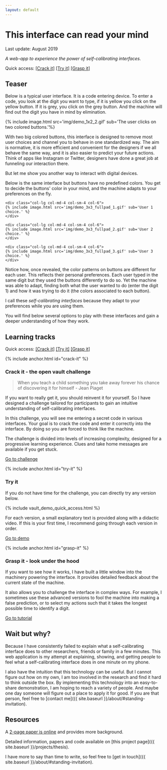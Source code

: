 ```yaml
---
layout: default
---
```


# This interface can read your mind

Last update: August 2019

*A web-app to experience the power of self-calibrating interfaces.*

Quick access: [[Crack it]](#crack-it) [[Try it]](#try-it) [[Grasp it]](#grasp-it)

## Teaser

Below is a typical user interface. It is a code entering device. To enter a code, you look at the digit you want to type, if it is yellow you click on the yellow button. If it is grey, you click on the grey button. And the machine will find out the digit you have in mind by elimination.

<div class="container">
  <div class="row align-items-center justify-content-center">
    <div class="col-lg-4 col-md-6 col-sm-8 col-12">
      {% include image.html src='img/demo_1x2_2.gif' sub='The user clicks on two colored buttons.'%}
    </div>
  </div>
</div>

With two big colored buttons, this interface is designed to remove most user choices and channel you to behave in one standardized way. The aim is normative, it is more efficient and convenient for the designers if we all behave the same way, and it is also easier to predict your future actions. Think of apps like Instagram or Twitter, designers have done a great job at funneling our interaction there.

But let me show you another way to interact with digital devices.

Below is the same interface but buttons have no predefined colors. You get to decide the buttons' color in your mind, and the machine adapts to your preferences on the fly.

<div class="container">
  <div class="row align-items-center justify-content-center">

    <div class="col-lg col-md-4 col-sm-4 col-6">
    {% include image.html src='img/demo_3x3_fullpad_1.gif' sub='User 1 choice.' %}
    </div>

    <div class="col-lg col-md-4 col-sm-4 col-6">
    {% include image.html src='img/demo_3x3_fullpad_2.gif' sub='User 2 choice.' %}
    </div>

    <div class="col-lg col-md-4 col-sm-4 col-6">
    {% include image.html src='img/demo_3x3_fullpad_3.gif' sub='User 3 choice.' %}
    </div>

  </div>
</div>

Notice how, once revealed, the color patterns on buttons are different for each user. This reflects their personal preferences. Each user typed in the same digit but they used the buttons differently to do so. Yet the machine was able to adapt, finding both what the user wanted to do (enter the digit 1) and how it was trying to do it (the colors associated to each button).

I call these *self-calibrating interfaces* because they adapt to your preferences while you are using them.

You will find below several options to play with these interfaces and gain a deeper understanding of how they work.

## Learning tracks

Quick access: [[Crack it]](#crack-it) [[Try it]](#try-it) [[Grasp it]](#grasp-it)

{% include anchor.html id="crack-it" %}
### Crack it - the open vault challenge

> When you teach a child something you take away forever his chance of discovering it for himself - Jean Piaget

If you want to really get it, you should reinvent it for yourself. So I have designed a challenge tailored for participants to gain an intuitive understanding of self-calibrating interfaces.

In this challenge, you will see me entering a secret code in various interfaces. Your goal is to crack the code and enter it correctly into the interface. By doing so you are forced to think like the machine.

The challenge is divided into levels of increasing complexity, designed for a progressive learning experience. Clues and take home messages are available if you get stuck.

<a href="challenge" class="btn btn-light btn-lg active" role="button" aria-pressed="true">Go to challenge</a>

{% include anchor.html id="try-it" %}
### Try it

If you do not have time for the challenge, you can directly try any version below.

{% include vault_demo_quick_access.html %}

For each version, a small explanatory text is provided along with a didactic video. If this is your first time, I recommend going through each version in order.

<a href="demo" class="btn btn-light btn-lg active" role="button" aria-pressed="true">Go to demo</a>

{% include anchor.html id="grasp-it" %}
### Grasp it - look under the hood

If you want to see how it works, I have built a little window into the machinery powering the interface. It provides detailed feedback about the current state of the machine.

It also allows you to challenge the interface in complex ways. For example, I sometimes use these advanced versions to fool the machine into making a false prediction, or to select my actions such that it takes the longest possible time to identify a digit.

<a href="tuto" class="btn btn-light btn-lg active" role="button" aria-pressed="true">Go to tutorial</a>


## Wait but why?

Because I have consistently failed to explain what a self-calibrating interface does to other researchers, friends or family in a few minutes. This web application is my attempt at explaining, showing, and getting people to feel what a self-calibrating interface does in one minute on my phone.

I also have the intuition that this technology can be useful. But I cannot figure out how on my own, I am too involved in the research and find it hard to think outside the box. By implementing this technology into an easy-to-share demonstration, I am hoping to reach a variety of people. And maybe one day someone will figure out a place to apply it for good. If you are that person, feel free to [contact me]({{ site.baseurl }}/about/#standing-invitation).

## Resources

A [2-page paper is online](https://arxiv.org/abs/1906.02485) and provides more background.

Detailed information, papers and code available on [this project page]({{ site.baseurl }}/projects/thesis).

I have more to say than time to write, so feel free to [get in touch]({{ site.baseurl }}/about/#standing-invitation).
